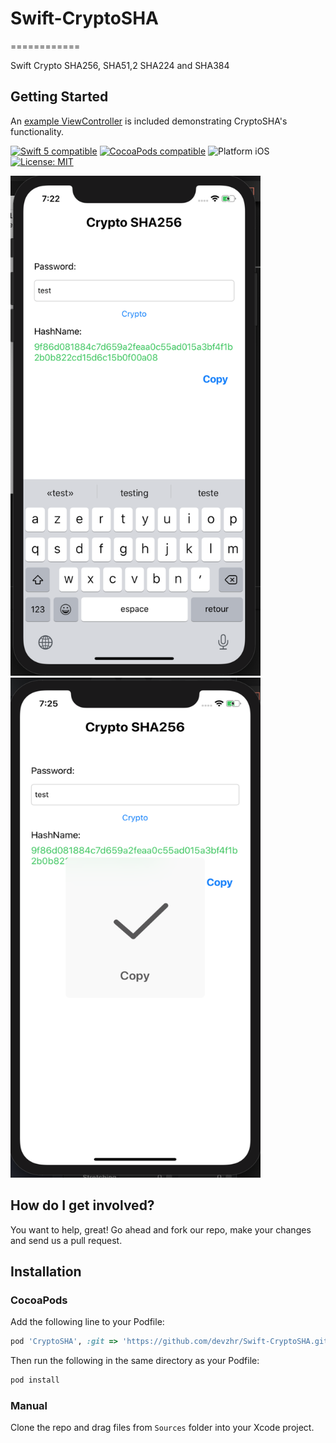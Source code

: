 # Swift-CryptoSHA
============

Swift Crypto SHA256,  SHA51,2 SHA224 and SHA384

## Getting Started

An [example ViewController](https://github.com/devzhr/Swift-CryptoSHA/blob/master/Example/sha256/ViewController.swift) is included demonstrating CryptoSHA's functionality.

<p align="left">
	<a href="https://developer.apple.com/swift"><img src="https://img.shields.io/badge/Swift_5-compatible-4BC51D.svg?style=flat" alt="Swift 5 compatible" /></a>
	<a href="https://cocoapods.org/pods/ScrollableDatepicker"><img src="https://img.shields.io/badge/pod-2.2.0-blue.svg" alt="CocoaPods compatible" /></a>
	<img src="https://img.shields.io/badge/platform-iOS-blue.svg?style=flat" alt="Platform iOS" />
	<a href="https://raw.githubusercontent.com/devzhr/Swift-CryptoSHA/master/LICENSE"><img src="http://img.shields.io/badge/license-MIT-blue.svg?style=flat" alt="License: MIT" /></a>
</p>

<img src="screen1.png" width="400" height="800" />&nbsp;&nbsp;&nbsp;&nbsp;<img src="screen2.png" width="400" height="800" />

## How do I get involved?

You want to help, great! Go ahead and fork our repo, make your changes and send us a pull request.


## Installation

### CocoaPods

Add the following line to your Podfile:

```ruby
pod 'CryptoSHA', :git => 'https://github.com/devzhr/Swift-CryptoSHA.git', :tag => '0.0.2'
```
Then run the following in the same directory as your Podfile:

```ruby
pod install
```
### Manual

Clone the repo and drag files from `Sources` folder into your Xcode project.
